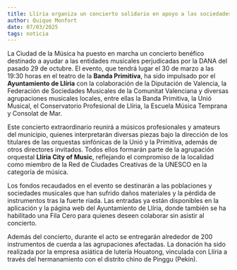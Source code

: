 ```yaml
---  
title: Llíria organiza un concierto solidario en apoyo a las sociedades musicales afectadas por la DANA  
author: Quique Monfort  
date: 07/03/2025  
tags: noticia  
---
```


La Ciudad de la Música ha puesto en marcha un concierto benéfico destinado a ayudar a las entidades musicales perjudicadas por la DANA del pasado 29 de octubre. El evento, que tendrá lugar el 30 de marzo a las 19:30 horas en el teatro de la **Banda Primitiva**, ha sido impulsado por el **Ayuntamiento de Llíria** con la colaboración de la Diputación de Valencia, la Federación de Sociedades Musicales de la Comunitat Valenciana y diversas agrupaciones musicales locales, entre ellas la Banda Primitiva, la Unió Musical, el Conservatorio Profesional de Llíria, la Escuela Música Temprana y Consolat de Mar.

Este concierto extraordinario reunirá a músicos profesionales y amateurs del municipio, quienes interpretarán diversas piezas bajo la dirección de los titulares de las orquestas sinfónicas de la Unió y la Primitiva, además de otros directores invitados. Todos ellos formarán parte de la agrupación orquestal **Llíria City of Music**, reflejando el compromiso de la localidad como miembro de la Red de Ciudades Creativas de la UNESCO en la categoría de música.

Los fondos recaudados en el evento se destinarán a las poblaciones y sociedades musicales que han sufrido daños materiales y la pérdida de instrumentos tras la fuerte riada. Las entradas ya están disponibles en la aplicación y la página web del Ayuntamiento de Llíria, donde también se ha habilitado una Fila Cero para quienes deseen colaborar sin asistir al concierto.

Además del concierto, durante el acto se entregarán alrededor de 200 instrumentos de cuerda a las agrupaciones afectadas. La donación ha sido realizada por la empresa asiática de lutería Houatong, vinculada con Llíria a través del hermanamiento con el distrito chino de Pinggu (Pekín).

